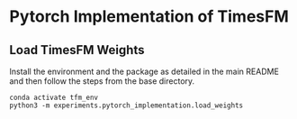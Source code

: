 # Pytorch Implementation of TimesFM


## Load TimesFM Weights

Install the environment and the package as detailed in the main README and then follow the steps from the base directory.

```
conda activate tfm_env
python3 -m experiments.pytorch_implementation.load_weights
```


